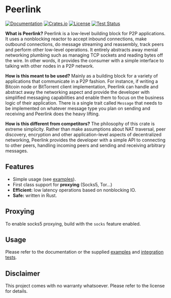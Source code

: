 # Peerlink

[![Documentation](https://img.shields.io/docsrs/peerlink)](https://docs.rs/peerlink/latest/peerlink/)
[![Crates.io](https://img.shields.io/crates/v/peerlink.svg)](https://crates.io/crates/peerlink)
[![License](https://img.shields.io/crates/l/peerlink.svg)](https://github.com/alfred-hodler/peerlink/blob/master/LICENSE)
[![Test Status](https://github.com/alfred-hodler/peerlink/actions/workflows/rust.yml/badge.svg)](https://github.com/alfred-hodler/peerlink/actions)

**What is Peerlink?** Peerlink is a low-level building block for P2P applications. It uses a nonblocking reactor to accept inbound connections, make outbound connections, do message streaming and reassembly, track peers and perform other low-level operations. It entirely abstracts away menial networking plumbing such as managing TCP sockets and reading bytes off the wire. In other words, it provides the consumer with a simple interface to talking with other nodes in a P2P network.

**How is this meant to be used?** Mainly as a building block for a variety of applications that communicate in a P2P fashion. For instance, if writing a Bitcoin node or BitTorrent client implementation, Peerlink can handle and abstract away the networking aspect and provide the developer with simplified messaging capabilities and enable them to focus on the business logic of their application. There is a single trait called `Message` that needs to be implemented on whatever message type you plan on sending and receiving and Peerlink does the heavy lifting.

**How is this different from competitors?** The philosophy of this crate is extreme simplicity. Rather than make assumptions about NAT traversal, peer discovery, encryption and other application-level aspects of decentralized networking, Peerlink provides the developer with a simple API to connecting to other peers, handling incoming peers and sending and receiving arbitrary messages.

## Features

- Simple usage (see [examples](examples)).
- First class support for **proxying** (Socks5, Tor...)
- **Efficient:** low latency operations based on nonblocking IO.
- **Safe:** written in Rust.

## Proxying

To enable socks5 proxying, build with the `socks` feature enabled.

## Usage

Please refer to the documentation or the supplied [examples](examples) and [integration tests](tests).

## Disclaimer

This project comes with no warranty whatsoever. Please refer to the license for details.
